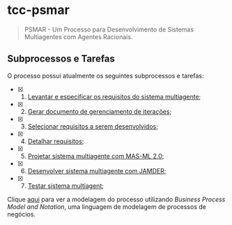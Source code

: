 # tcc-psmar

> PSMAR - Um Processo para Desenvolvimento de Sistemas Multiagentes com Agentes Racionais.

## Subprocessos e Tarefas

O processo possui atualmente os seguintes subprocessos e tarefas:

- [x] 1. [Levantar e especificar os requisitos do sistema multiagente](https://github.com/rendleyarnou/tcc-psmar/tree/main/Documentos/1.%20Levantar%20e%20especificar%20os%20requisitos%20do%20sistema%20multiagente);
- [x] 2. [Gerar documento de gerenciamento de iterações](https://github.com/rendleyarnou/tcc-psmar/tree/main/Documentos/2.%20Gerar%20documento%20de%20gerenciamento%20de%20itera%C3%A7%C3%B5es);
- [x] 3. [Selecionar requisitos a serem desenvolvidos]();
- [x] 4. [Detalhar requisitos](https://github.com/rendleyarnou/tcc-psmar/tree/main/Documentos/4.%20Detalhar%20requisitos);
- [x] 5. [Projetar sistema multiagente com MAS-ML 2.0]();
- [x] 6. [Desenvolver sistema multiagente com JAMDER]();
- [x] 7. [Testar sistema multiagent]();

Clique [aqui](https://www.cin.ufpe.br/~ejtg/PSMAR) para ver a modelagem do processo utilizando _Business Process Model and Notation_, uma linguagem de modelagem de processos de negócios.
